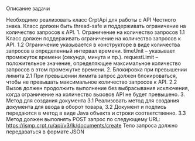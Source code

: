 Описание задачи

Необходимо реализовать класс CrptApi для работы с API Честного знака. 
Класс должен быть thread-safe и поддерживать ограничение на количество запросов к API.
    1.  Ограничение на количество запросов
            1.1 Класс должен поддерживать ограничение на количество запросов к API.
            1.2	Ограничение указывается в конструкторе в виде количества запросов в определенный интервал времени.
                timeUnit – указывает промежуток времени (секунда, минута и пр.).
                requestLimit – положительное значение, определяющее максимальное количество запросов в этом промежутке времени.
    2.  Блокировка при превышении лимита
            2.1 При превышении лимита запрос должен блокироваться, чтобы не превышать максимальное количество запросов к API.
            2.2 Вызов должен продолжить выполнение без выбрасывания исключения, когда ограничение на количество вызовов API не будет превышено.
    3.  Метод для создания документа
            3.1 Реализовать метод для создания документа для ввода в оборот товара, 
            3.2 Документ и подпись передаются в метод в виде Java объекта и строки соответственно.
            3.3 Метод должен выполнять POST запрос по следующему URL:
                https://ismp.crpt.ru/api/v3/lk/documents/create
                Тело запроса должно передаваться в формате JSON
